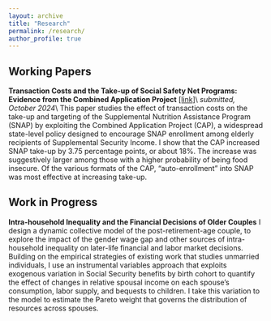 ```yaml
---
layout: archive
title: "Research"
permalink: /research/
author_profile: true
---
```


## Working Papers

**Transaction Costs and the Take-up of Social Safety Net Programs: Evidence from the Combined Application Project** [[link]](https://rosakleinman.github.io/files/Kleinman_CAP_Sept2024.pdf)\\
*submitted, October 2024*\\
This paper studies the effect of transaction costs on the take-up and targeting of the Supplemental Nutrition Assistance Program (SNAP) by exploiting the Combined Application Project (CAP), a widespread state-level policy designed to encourage SNAP enrollment among elderly recipients of Supplemental Security Income. I show that the CAP increased SNAP take-up by 3.75 percentage points, or about 18%. The increase was suggestively larger among those with a higher probability of being food insecure. Of the various formats of the CAP, “auto-enrollment” into SNAP was most effective at increasing take-up.

## Work in Progress

**Intra-household Inequality and the Financial Decisions of Older Couples**
I design a dynamic collective model of the post-retirement-age couple, to explore the impact of the gender wage gap and other sources of intra-household inequality on later-life financial and labor market decisions. Building on the empirical strategies of existing work that studies unmarried individuals, I use an instrumental variables approach that exploits exogenous variation in Social Security benefits by birth cohort to quantify the effect of changes in relative spousal income on each spouse’s consumption, labor supply, and bequests to children. I take this variation to the model to estimate the Pareto weight that governs the distribution of resources across spouses.
